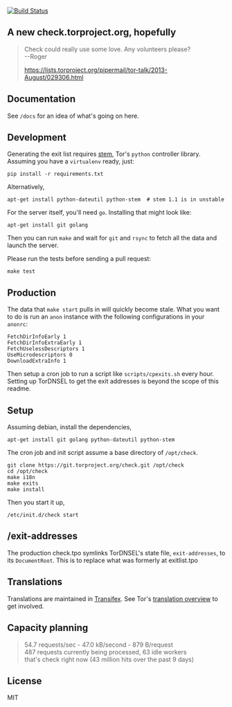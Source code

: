 [![Build Status](https://travis-ci.org/arlolra/check.png?branch=master)](https://travis-ci.org/arlolra/check)

## A new check.torproject.org, hopefully

> Check could really use some love. Any volunteers please?  
>   --Roger
>
> https://lists.torproject.org/pipermail/tor-talk/2013-August/029306.html

## Documentation

See `/docs` for an idea of what's going on here.

## Development

Generating the exit list requires [stem](https://stem.torproject.org/), Tor's `python` controller library. Assuming you have a `virtualenv` ready, just:

    pip install -r requirements.txt

Alternatively,

    apt-get install python-dateutil python-stem  # stem 1.1 is in unstable

For the server itself, you'll need `go`. Installing that might look like:

    apt-get install git golang

Then you can run `make` and wait for `git` and `rsync` to fetch all the data and launch the server.

Please run the tests before sending a pull request:

    make test

## Production

The data that `make start` pulls in will quickly become stale. What you want to do is run an `anon` instance with the following configurations in your `anonrc`:

    FetchDirInfoEarly 1
    FetchDirInfoExtraEarly 1
    FetchUselessDescriptors 1
    UseMicrodescriptors 0
    DownloadExtraInfo 1

Then setup a cron job to run a script like `scripts/cpexits.sh` every hour. Setting up TorDNSEL to get the exit addresses is beyond the scope of this readme.


## Setup

Assuming debian, install the dependencies,

    apt-get install git golang python-dateutil python-stem

The cron job and init script assume a base directory of `/opt/check`.

    git clone https://git.torproject.org/check.git /opt/check
    cd /opt/check
    make i18n
    make exits
    make install

Then you start it up,

    /etc/init.d/check start

## /exit-addresses

The production check.tpo symlinks TorDNSEL's state file, `exit-addresses`,
to its `DocumentRoot`. This is to replace what was formerly at exitlist.tpo

## Translations

Translations are maintained in [Transifex][1]. See Tor's
[translation overview][2] to get involved.

[1]: https://www.transifex.com/projects/p/torproject/resource/2-torcheck-torcheck-pot/
[2]: https://www.torproject.org/getinvolved/translation-overview.html.en

## Capacity planning

> 54.7 requests/sec - 47.0 kB/second - 879 B/request  
> 487 requests currently being processed, 63 idle workers  
> that's check right now (43 million hits over the past 9 days)

## License

MIT
